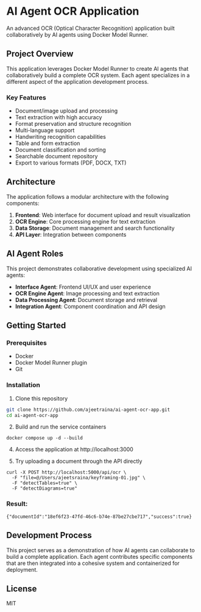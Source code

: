 # AI Agent OCR Application

An advanced OCR (Optical Character Recognition) application built collaboratively by AI agents using Docker Model Runner.

## Project Overview

This application leverages Docker Model Runner to create AI agents that collaboratively build a complete OCR system. Each agent specializes in a different aspect of the application development process.

### Key Features

- Document/image upload and processing
- Text extraction with high accuracy
- Format preservation and structure recognition
- Multi-language support
- Handwriting recognition capabilities
- Table and form extraction
- Document classification and sorting
- Searchable document repository
- Export to various formats (PDF, DOCX, TXT)

## Architecture

The application follows a modular architecture with the following components:

1. **Frontend**: Web interface for document upload and result visualization
2. **OCR Engine**: Core processing engine for text extraction
3. **Data Storage**: Document management and search functionality
4. **API Layer**: Integration between components

## AI Agent Roles

This project demonstrates collaborative development using specialized AI agents:

- **Interface Agent**: Frontend UI/UX and user experience
- **OCR Engine Agent**: Image processing and text extraction
- **Data Processing Agent**: Document storage and retrieval
- **Integration Agent**: Component coordination and API design

## Getting Started

### Prerequisites

- Docker
- Docker Model Runner plugin
- Git

### Installation

1. Clone this repository
```bash
git clone https://github.com/ajeetraina/ai-agent-ocr-app.git
cd ai-agent-ocr-app
```

2. Build and run the service containers

```
docker compose up -d --build
```


4. Access the application at http://localhost:3000

5. Try uploading a document through the API directly

```
curl -X POST http://localhost:5000/api/ocr \
  -F "file=@/Users/ajeetsraina/keyframing-01.jpg" \
  -F "detectTables=true" \
  -F "detectDiagrams=true"
```

### Result:

```
{"documentId":"18ef6f23-47fd-46c6-b74e-87be27cbe717","success":true}
```

## Development Process

This project serves as a demonstration of how AI agents can collaborate to build a complete application. Each agent contributes specific components that are then integrated into a cohesive system and containerized for deployment.

## License

MIT

